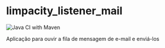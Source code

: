 # limpacity_listener_mail
![Java CI with Maven](https://github.com/johnnyvaz1/limpacity_listener_mail/workflows/Java%20CI%20with%20Maven/badge.svg)

Aplicação para ouvir a fila de mensagem de e-mail e enviá-los
